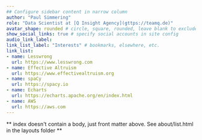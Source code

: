 ```yaml
---
## Configure sidebar content in narrow column
author: "Paul Simmering"
role: "Data Scientist at [Q Insight Agency](gttps://teamq.de)"
avatar_shape: rounded # circle, square, rounded, leave blank to exclude
show_social_links: true # specify social accounts in site config
audio_link_label:
link_list_label: "Interests" # bookmarks, elsewhere, etc.
link_list:
- name: Lesswrong
  url: https://www.lesswrong.com
- name: Effective Altruism
  url: https://www.effectivealtruism.org
- name: spaCy
  url: https://spacy.io
- name: Echarts
  url: https://echarts.apache.org/en/index.html
- name: AWS
  url: https://aws.com
---
```


** index doesn't contain a body, just front matter above.
See about/list.html in the layouts folder **